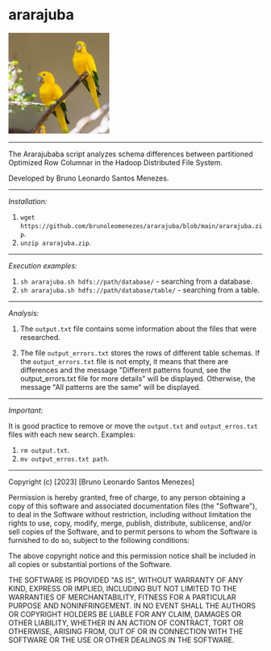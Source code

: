 
# ararajuba
<img src="https://github.com/brunoleomenezes/ararajuba/blob/main/ararajuba.jpg" style="width:200px; height:200px;">

------------------------------------------------------------------------------

The Ararajubaba script analyzes schema differences between partitioned Optimized Row Columnar in the Hadoop Distributed File System.

Developed by Bruno Leonardo Santos Menezes.

------------------------------------------------------------------------------

*Installation:*

1. `wget https://github.com/brunoleomenezes/ararajuba/blob/main/ararajuba.zip`.
2. `unzip ararajuba.zip`.

------------------------------------------------------------------------------

*Execution examples:*
1. `sh ararajuba.sh hdfs://path/database/` - searching from a database.
2. `sh ararajuba.sh hdfs://path/database/table/` - searching from a table.
------------------------------------------------------------------------------

*Analysis:*

1. The `output.txt` file contains some information about the files that were researched.

2. The file `output_errors.txt` stores the rows of different table schemas. If the `output_errors.txt` file is not empty, it means that there are differences and the message "Different patterns found, see the output_errors.txt file for more details" will be displayed. Otherwise, the message "All patterns are the same" will be displayed.

------------------------------------------------------------------------------

*Important:*

It is good practice to remove or move the `output.txt` and `output_erros.txt` files with each new search. Examples:

1. `rm output.txt`.
2. `mv output_erros.txt path`.

------------------------------------------------------------------------------

Copyright (c) [2023] [Bruno Leonardo Santos Menezes]

Permission is hereby granted, free of charge, to any person obtaining a copy
of this software and associated documentation files (the "Software"), to deal
in the Software without restriction, including without limitation the rights
to use, copy, modify, merge, publish, distribute, sublicense, and/or sell
copies of the Software, and to permit persons to whom the Software is
furnished to do so, subject to the following conditions:

The above copyright notice and this permission notice shall be included in all
copies or substantial portions of the Software.

THE SOFTWARE IS PROVIDED "AS IS", WITHOUT WARRANTY OF ANY KIND, EXPRESS OR
IMPLIED, INCLUDING BUT NOT LIMITED TO THE WARRANTIES OF MERCHANTABILITY,
FITNESS FOR A PARTICULAR PURPOSE AND NONINFRINGEMENT. IN NO EVENT SHALL THE
AUTHORS OR COPYRIGHT HOLDERS BE LIABLE FOR ANY CLAIM, DAMAGES OR OTHER
LIABILITY, WHETHER IN AN ACTION OF CONTRACT, TORT OR OTHERWISE, ARISING FROM,
OUT OF OR IN CONNECTION WITH THE SOFTWARE OR THE USE OR OTHER DEALINGS IN THE
SOFTWARE.



